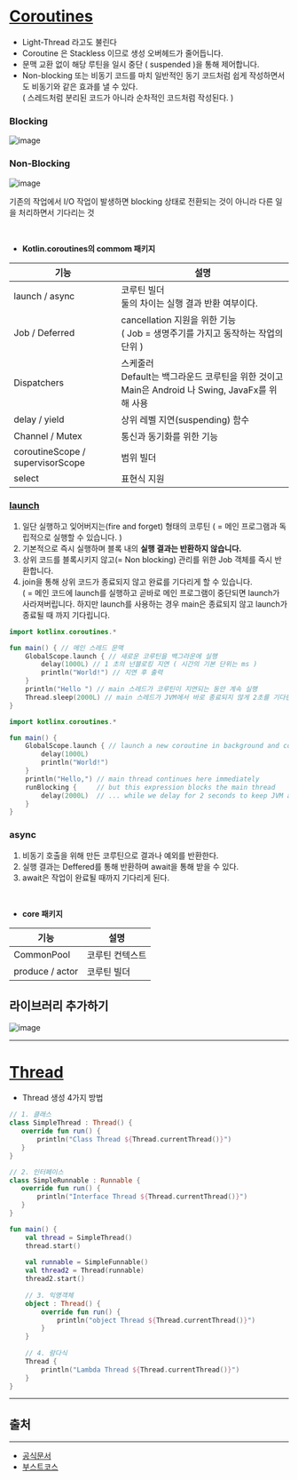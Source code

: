 # [Coroutines](https://kotlinlang.org/docs/coroutines-guide.html#additional-references)

* Light-Thread 라고도 불린다
* Coroutine 은 Stackless 이므로 생성 오버헤드가 줄어듭니다.
* 문맥 교환 없이 해당 루틴을 일시 중단 ( suspended )을 통해 제어합니다.
* Non-blocking 또는 비동기 코드를 마치 일반적인 동기 코드처럼 쉽게 작성하면서도 비동기와 같은 효과를 낼 수 있다.  
 ( 스레드처럼 분리된 코드가 아니라 순차적인 코드처럼 작성된다. )
 
 ### Blocking
![image](https://user-images.githubusercontent.com/29828988/111155449-d13f9500-85d7-11eb-8701-c9ee50419d95.png)

 ### Non-Blocking
![image](https://user-images.githubusercontent.com/29828988/111155472-d56bb280-85d7-11eb-8fc5-4c8d42ac93a5.png)

기존의 작업에서 I/O 작업이 발생하면 blocking 상태로 전환되는 것이 아니라 다른 일을 처리하면서 기다리는 것

</br>

* **Kotlin.coroutines의 commom 패키지**

| 기능 | 설명 |
|--------------------|--------------------|
| launch / async | 코루틴 빌더</br>둘의 차이는 실행 결과 반환 여부이다. |
| Job / Deferred | cancellation 지원을 위한 기능</br> ( Job = 생명주기를 가지고 동작하는 작업의 단위 ) |
| Dispatchers | 스케줄러</br>Default는 백그라운드 코루틴을 위한 것이고 Main은 Android 나 Swing, JavaFx를 위해 사용 |
| delay / yield | 상위 레벨 지연(suspending) 함수 |
| Channel / Mutex | 통신과 동기화를 위한 기능 |
| coroutineScope / supervisorScope | 범위 빌더 |
| select | 표현식 지원 |

### [launch](https://kotlinlang.org/docs/coroutines-basics.html#your-first-coroutine)
1. 일단 실행하고 잊어버지는(fire and forget) 형태의 코루틴 ( = 메인 프로그램과 독립적으로 실행할 수 있습니다. )
2. 기본적으로 즉시 실행하며 블록 내의 **실행 결과는 반환하지 않습니다.**
3. 상위 코드를 블록시키지 않고(= Non blocking) 관리를 위한 Job 객체를 즉시 반환합니다.
4. join을 통해 상위 코드가 종료되지 않고 완료를 기다리게 할 수 있습니다.</br>( = 메인 코드에 launch를 실행하고 곧바로 메인 프로그램이 중단되면 launch가 사라져버립니다. 하지만 launch를 사용하는 경우 main은 종료되지 않고 launch가 종료될 때 까지 기다립니다.

```kotlin
import kotlinx.coroutines.*

fun main() { // 메인 스레드 문맥
    GlobalScope.launch { // 새로운 코루틴을 백그라운에 실행
        delay(1000L) // 1 초의 넌블로킹 지연 ( 시간의 기본 단위는 ms )
        println("World!") // 지연 후 출력
    }
    println("Hello ") // main 스레드가 코루틴이 지연되는 동안 계속 실행
    Thread.sleep(2000L) // main 스레드가 JVM에서 바로 종료되지 않게 2초를 기다린다.
}
```
```kotlin
import kotlinx.coroutines.*

fun main() { 
    GlobalScope.launch { // launch a new coroutine in background and continue
        delay(1000L)
        println("World!")
    }
    println("Hello,") // main thread continues here immediately
    runBlocking {     // but this expression blocks the main thread
        delay(2000L)  // ... while we delay for 2 seconds to keep JVM alive
    } 
}
```

### async
 1. 비동기 호출을 위해 만든 코루틴으로 결과나 예외를 반환한다.
 2. 실행 결과는 Deffered<T>를 통해 반환하며 await을 통해 받을 수 있다.
 3. await은 작업이 완료될 때까지 기다리게 된다.


</br>

* **core 패키지**

| 기능 | 설명 |
|--------------------|--------------------|
| CommonPool | 코루틴 컨텍스트 |
| produce / actor | 코루틴 빌더 |

## 라이브러리 추가하기

![image](https://user-images.githubusercontent.com/29828988/111326560-fef80d00-86af-11eb-804b-c167a5fb70e6.png)


-------------------------

# [Thread](https://www.boostcourse.org/mo234/lecture/154328)

* Thread 생성 4가지 방법
```kotlin
// 1. 클래스
class SimpleThread : Thread() {
   override fun run() {
       println("Class Thread ${Thread.currentThread()}")
   }
}

// 2. 인터페이스
class SimpleRunnable : Runnable {
   override fun run() {
       println("Interface Thread ${Thread.currentThread()}")
   }
}

fun main() {
    val thread = SimpleThread()
    thread.start()
    
    val runnable = SimpleFunnable()
    val thread2 = Thread(runnable)
    thread2.start()
    
    // 3. 익명객체
    object : Thread() {
        override fun run() {
            println("object Thread ${Thread.currentThread()}")
        }
    }
    
    // 4. 람다식
    Thread {
        println("Lambda Thread ${Thread.currentThread()}")
    }
}
```
--------------------------

## 출처
-------------------------
* [공식문서](https://kotlinlang.org/docs/coroutines-guide.html#additional-references)
* [부스트코스](https://www.boostcourse.org/mo234/lecture/154327)
